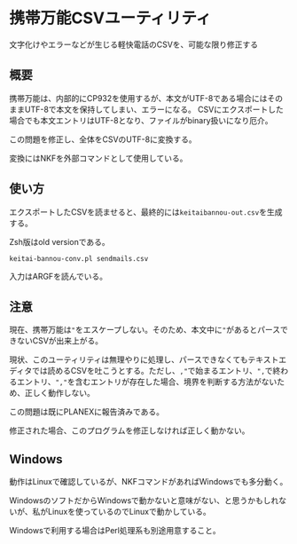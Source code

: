 # 携帯万能CSVユーティリティ

文字化けやエラーなどが生じる軽快電話のCSVを、可能な限り修正する

## 概要

携帯万能は、内部的にCP932を使用するが、本文がUTF-8である場合にはそのままUTF-8で本文を保持してしまい、エラーになる。
CSVにエクスポートした場合でも本文エントリはUTF-8となり、ファイルがbinary扱いになり厄介。

この問題を修正し、全体をCSVのUTF-8に変換する。

変換にはNKFを外部コマンドとして使用している。

## 使い方

エクスポートしたCSVを読ませると、最終的には`keitaibannou-out.csv`を生成する。

Zsh版はold versionである。

	keitai-bannou-conv.pl sendmails.csv

入力はARGFを読んでいる。

## 注意

現在、携帯万能は`"`をエスケープしない。そのため、本文中に`"`があるとパースできないCSVが出来上がる。

現状、このユーティリティは無理やりに処理し、パースできなくてもテキストエディタでは読めるCSVを吐こうとする。ただし、`,"`で始まるエントリ、`",`で終わるエントリ、`","`を含むエントリが存在した場合、境界を判断する方法がないため、正しく動作しない。

この問題は既にPLANEXに報告済みである。

修正された場合、このプログラムを修正しなければ正しく動かない。

## Windows

動作はLinuxで確認しているが、NKFコマンドがあればWindowsでも多分動く。

WindowsのソフトだからWindowsで動かないと意味がない、と思うかもしれないが、私がLinuxを使っているのでLinuxで動かしている。

Windowsで利用する場合はPerl処理系も別途用意すること。
